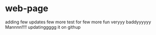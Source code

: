 # web-page

adding few updates
few more test
for few more fun
veryyy  baddyyyyyy
Mannnn!!!!
updatinggggg it on githup
